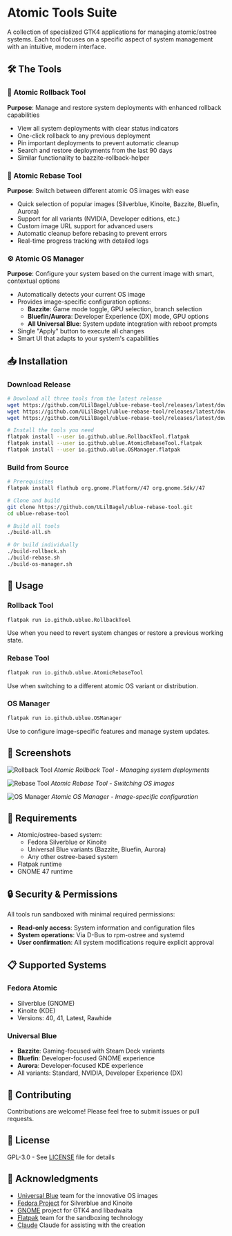 # Atomic Tools Suite

A collection of specialized GTK4 applications for managing atomic/ostree systems. Each tool focuses on a specific aspect of system management with an intuitive, modern interface.

## 🛠️ The Tools

### 🔄 Atomic Rollback Tool
**Purpose**: Manage and restore system deployments with enhanced rollback capabilities

- View all system deployments with clear status indicators
- One-click rollback to any previous deployment
- Pin important deployments to prevent automatic cleanup
- Search and restore deployments from the last 90 days
- Similar functionality to bazzite-rollback-helper

### 🔀 Atomic Rebase Tool  
**Purpose**: Switch between different atomic OS images with ease

- Quick selection of popular images (Silverblue, Kinoite, Bazzite, Bluefin, Aurora)
- Support for all variants (NVIDIA, Developer editions, etc.)
- Custom image URL support for advanced users
- Automatic cleanup before rebasing to prevent errors
- Real-time progress tracking with detailed logs

### ⚙️ Atomic OS Manager
**Purpose**: Configure your system based on the current image with smart, contextual options

- Automatically detects your current OS image
- Provides image-specific configuration options:
  - **Bazzite**: Game mode toggle, GPU selection, branch selection
  - **Bluefin/Aurora**: Developer Experience (DX) mode, GPU options
  - **All Universal Blue**: System update integration with reboot prompts
- Single "Apply" button to execute all changes
- Smart UI that adapts to your system's capabilities

## 📥 Installation

### Download Release
```bash
# Download all three tools from the latest release
wget https://github.com/ULilBagel/ublue-rebase-tool/releases/latest/download/io.github.ublue.RollbackTool.flatpak
wget https://github.com/ULilBagel/ublue-rebase-tool/releases/latest/download/io.github.ublue.AtomicRebaseTool.flatpak
wget https://github.com/ULilBagel/ublue-rebase-tool/releases/latest/download/io.github.ublue.OSManager.flatpak

# Install the tools you need
flatpak install --user io.github.ublue.RollbackTool.flatpak
flatpak install --user io.github.ublue.AtomicRebaseTool.flatpak
flatpak install --user io.github.ublue.OSManager.flatpak
```

### Build from Source
```bash
# Prerequisites
flatpak install flathub org.gnome.Platform//47 org.gnome.Sdk//47

# Clone and build
git clone https://github.com/ULilBagel/ublue-rebase-tool.git
cd ublue-rebase-tool

# Build all tools
./build-all.sh

# Or build individually
./build-rollback.sh
./build-rebase.sh
./build-os-manager.sh
```

## 🚀 Usage

### Rollback Tool
```bash
flatpak run io.github.ublue.RollbackTool
```
Use when you need to revert system changes or restore a previous working state.

### Rebase Tool
```bash
flatpak run io.github.ublue.AtomicRebaseTool
```
Use when switching to a different atomic OS variant or distribution.

### OS Manager
```bash
flatpak run io.github.ublue.OSManager
```
Use to configure image-specific features and manage system updates.

## 📸 Screenshots

![Rollback Tool](screenshots/rollback-tool.png)
*Atomic Rollback Tool - Managing system deployments*

![Rebase Tool](screenshots/rebase-tool.png)
*Atomic Rebase Tool - Switching OS images*

![OS Manager](screenshots/os-manager.png)
*Atomic OS Manager - Image-specific configuration*

## 🔧 Requirements

- Atomic/ostree-based system:
  - Fedora Silverblue or Kinoite
  - Universal Blue variants (Bazzite, Bluefin, Aurora)
  - Any other ostree-based system
- Flatpak runtime
- GNOME 47 runtime

## 🔒 Security & Permissions

All tools run sandboxed with minimal required permissions:

- **Read-only access**: System information and configuration files
- **System operations**: Via D-Bus to rpm-ostree and systemd
- **User confirmation**: All system modifications require explicit approval

## 📋 Supported Systems

### Fedora Atomic
- Silverblue (GNOME)
- Kinoite (KDE)
- Versions: 40, 41, Latest, Rawhide

### Universal Blue
- **Bazzite**: Gaming-focused with Steam Deck variants
- **Bluefin**: Developer-focused GNOME experience
- **Aurora**: Developer-focused KDE experience
- All variants: Standard, NVIDIA, Developer Experience (DX)

## 🤝 Contributing

Contributions are welcome! Please feel free to submit issues or pull requests.

## 📄 License

GPL-3.0 - See [LICENSE](LICENSE) file for details

## 🙏 Acknowledgments

- [Universal Blue](https://universal-blue.org/) team for the innovative OS images
- [Fedora Project](https://fedoraproject.org/) for Silverblue and Kinoite
- [GNOME](https://gnome.org/) project for GTK4 and libadwaita
- [Flatpak](https://flatpak.org/) team for the sandboxing technology
- [Claude](https://claude.a) Claude for assisting with the creation
